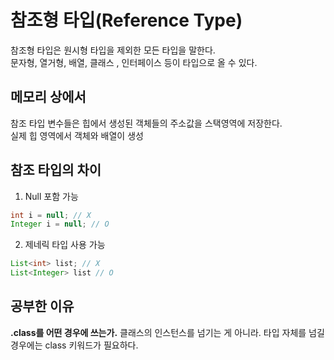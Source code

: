 # 참조형 타입(Reference Type)
참조형 타입은 원시형 타입을 제외한 모든 타입을 말한다.<br/>
문자형, 열거형, 배열, 클래스 , 인터페이스 등이 타입으로 올 수 있다.

## 메모리 상에서
참조 타입 변수들은 힙에서 생성된 객체들의 주소값을 스택영역에 저장한다.<br/>
실제 힙 영역에서 객체와 배열이 생성

## 참조 타입의 차이
1. Null 포함 가능
```java
int i = null; // X
Integer i = null; // O
```
2. 제네릭 타입 사용 가능
```java
List<int> list; // X
List<Integer> list // O
```
## 공부한 이유
**.class를 어떤 경우에 쓰는가.**
클래스의 인스턴스를 넘기는 게 아니라. 타입 자체를 넘길 경우에는 class 키워드가 필요하다.



